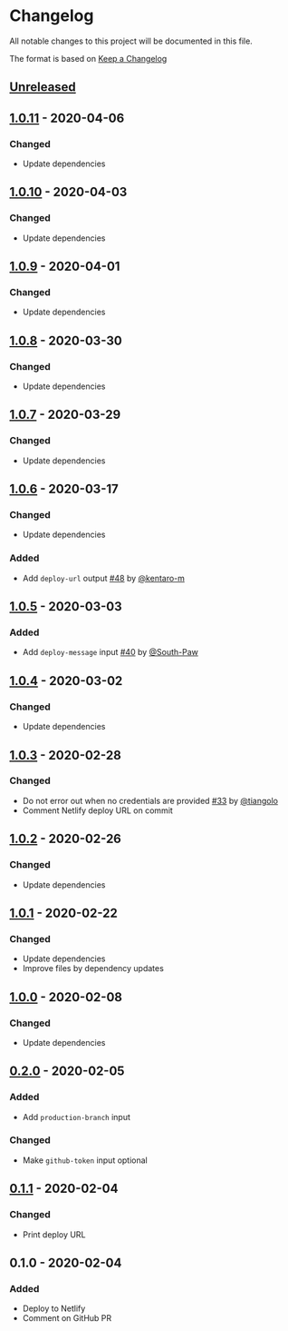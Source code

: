 # Changelog
All notable changes to this project will be documented in this file.

The format is based on [Keep a Changelog](http://keepachangelog.com/en/1.0.0/)

## [Unreleased]

## [1.0.11] - 2020-04-06
### Changed
* Update dependencies

## [1.0.10] - 2020-04-03
### Changed
* Update dependencies

## [1.0.9] - 2020-04-01
### Changed
* Update dependencies

## [1.0.8] - 2020-03-30
### Changed
* Update dependencies

## [1.0.7] - 2020-03-29
### Changed
* Update dependencies

## [1.0.6] - 2020-03-17
### Changed
* Update dependencies

### Added
* Add `deploy-url` output [#48](https://github.com/nwtgck/actions-netlify/pull/48) by [@kentaro-m](https://github.com/kentaro-m)

## [1.0.5] - 2020-03-03
### Added
* Add `deploy-message` input [#40](https://github.com/nwtgck/actions-netlify/pull/40) by [@South-Paw](https://github.com/South-Paw)

## [1.0.4] - 2020-03-02
### Changed
* Update dependencies

## [1.0.3] - 2020-02-28
### Changed
* Do not error out when no credentials are provided [#33](https://github.com/nwtgck/actions-netlify/pull/33) by [@tiangolo](https://github.com/tiangolo)
* Comment Netlify deploy URL on commit

## [1.0.2] - 2020-02-26
### Changed
* Update dependencies

## [1.0.1] - 2020-02-22
### Changed
* Update dependencies
* Improve files by dependency updates

## [1.0.0] - 2020-02-08
### Changed
* Update dependencies

## [0.2.0] - 2020-02-05
### Added
* Add `production-branch` input

### Changed
* Make `github-token` input optional

## [0.1.1] - 2020-02-04
### Changed
* Print deploy URL

## 0.1.0 - 2020-02-04
### Added
* Deploy to Netlify
* Comment on GitHub PR

[Unreleased]: https://github.com/nwtgck/actions-netlify/compare/v1.0.11...HEAD
[1.0.11]: https://github.com/nwtgck/actions-netlify/compare/v1.0.10...v1.0.11
[1.0.10]: https://github.com/nwtgck/actions-netlify/compare/v1.0.9...v1.0.10
[1.0.9]: https://github.com/nwtgck/actions-netlify/compare/v1.0.8...v1.0.9
[1.0.8]: https://github.com/nwtgck/actions-netlify/compare/v1.0.7...v1.0.8
[1.0.7]: https://github.com/nwtgck/actions-netlify/compare/v1.0.6...v1.0.7
[1.0.6]: https://github.com/nwtgck/actions-netlify/compare/v1.0.5...v1.0.6
[1.0.5]: https://github.com/nwtgck/actions-netlify/compare/v1.0.4...v1.0.5
[1.0.4]: https://github.com/nwtgck/actions-netlify/compare/v1.0.3...v1.0.4
[1.0.3]: https://github.com/nwtgck/actions-netlify/compare/v1.0.2...v1.0.3
[1.0.2]: https://github.com/nwtgck/actions-netlify/compare/v1.0.1...v1.0.2
[1.0.1]: https://github.com/nwtgck/actions-netlify/compare/v1.0.0...v1.0.1
[1.0.0]: https://github.com/nwtgck/actions-netlify/compare/v0.2.0...v1.0.0
[0.2.0]: https://github.com/nwtgck/actions-netlify/compare/v0.1.1...v0.2.0
[0.1.1]: https://github.com/nwtgck/actions-netlify/compare/v0.1.0...v0.1.1
